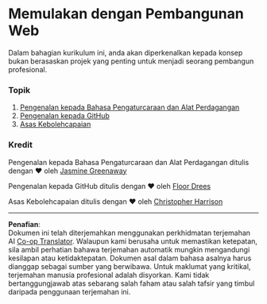 <!--
CO_OP_TRANSLATOR_METADATA:
{
  "original_hash": "770d9f83dddc841c19f210dee5fe0712",
  "translation_date": "2025-10-03T13:28:48+00:00",
  "source_file": "1-getting-started-lessons/README.md",
  "language_code": "ms"
}
-->
# Memulakan dengan Pembangunan Web

Dalam bahagian kurikulum ini, anda akan diperkenalkan kepada konsep bukan berasaskan projek yang penting untuk menjadi seorang pembangun profesional.

### Topik

1. [Pengenalan kepada Bahasa Pengaturcaraan dan Alat Perdagangan](1-intro-to-programming-languages/README.md)
2. [Pengenalan kepada GitHub](2-github-basics/README.md)
3. [Asas Kebolehcapaian](3-accessibility/README.md)

### Kredit

Pengenalan kepada Bahasa Pengaturcaraan dan Alat Perdagangan ditulis dengan ♥️ oleh [Jasmine Greenaway](https://twitter.com/paladique)

Pengenalan kepada GitHub ditulis dengan ♥️ oleh [Floor Drees](https://twitter.com/floordrees)

Asas Kebolehcapaian ditulis dengan ♥️ oleh [Christopher Harrison](https://twitter.com/geektrainer)

---

**Penafian**:  
Dokumen ini telah diterjemahkan menggunakan perkhidmatan terjemahan AI [Co-op Translator](https://github.com/Azure/co-op-translator). Walaupun kami berusaha untuk memastikan ketepatan, sila ambil perhatian bahawa terjemahan automatik mungkin mengandungi kesilapan atau ketidaktepatan. Dokumen asal dalam bahasa asalnya harus dianggap sebagai sumber yang berwibawa. Untuk maklumat yang kritikal, terjemahan manusia profesional adalah disyorkan. Kami tidak bertanggungjawab atas sebarang salah faham atau salah tafsir yang timbul daripada penggunaan terjemahan ini.
